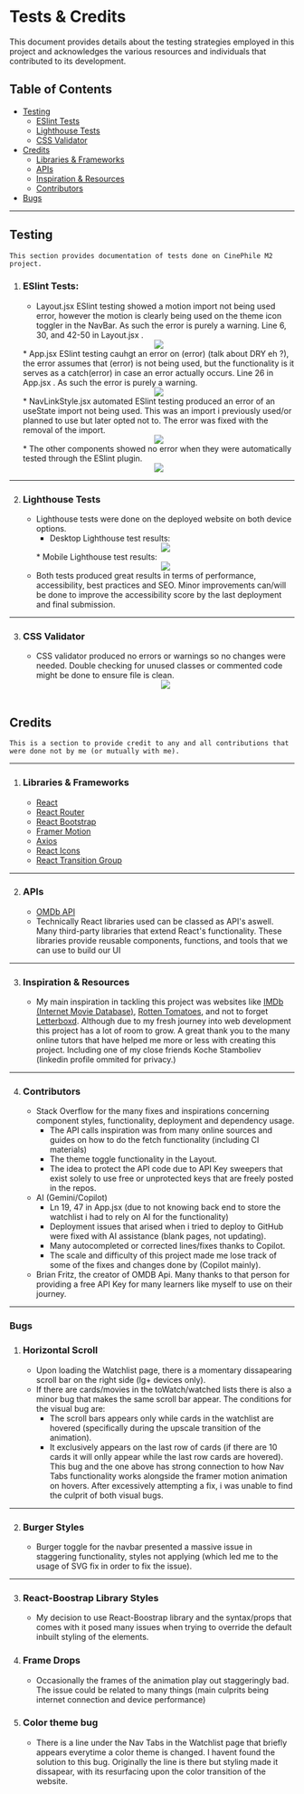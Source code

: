 # Tests & Credits

This document provides details about the testing strategies employed in this project and acknowledges the various resources and individuals that contributed to its development.

## Table of Contents

- [Testing](#testing)
    - [ESlint Tests](#eslint-tests)
    - [Lighthouse Tests](#lighthouse-tests)
    - [CSS Validator](#css-validator)
- [Credits](#credits)
    - [Libraries & Frameworks](#libraries--frameworks)
    - [APIs](#apis)
    - [Inspiration & Resources](#inspiration--resources)
    - [Contributors](#contributors)
- [Bugs](#bugs)

---

## Testing
    This section provides documentation of tests done on CinePhile M2 project.

1.  ### **ESlint Tests:**
    * Layout.jsx ESlint testing showed a motion import not being used error, however the motion is clearly being used on the theme icon toggler in the NavBar. As such the error is purely a warning. Line 6, 30, and 42-50 in Layout.jsx .<br>
    <div style="text-align: center;">
    <img src="/public/layout-eslint.png" style="width:500px height:500px display: block; margin: 0 auto;">
    </div>
    * App.jsx ESlint testing cauhgt an error on (error) (talk about DRY eh ?), the error assumes that (error) is not being used, but the functionality is it serves as a catch(error) in case an error actually occurs. Line 26 in App.jsx . As such the error is purely a warning.<br>
    <div style="text-align: center;">
    <img src="/public/app-eslint.jpg" style="width:500px height:500px display: block; margin: 0 auto;">
    </div>
    * NavLinkStyle.jsx automated ESlint testing produced an error of an useState import not being used. This was an import i previously used/or planned to use but later opted not to. The error was fixed with the removal of the import.<br>
    <div style="text-align: center;">
    <img src="/public/navlinkstyle-eslint.png" style="width:500px height:500px display: block; margin: 0 auto;">
    </div>
    * The other components showed no error when they were automatically tested through the ESlint plugin.<br>
    <div style="text-align: center;">
    <img src="/public/no-error-components.png" style="width:500px height:500px">
    </div>

---

2.  ### **Lighthouse Tests**
    * Lighthouse tests were done on the deployed website on both device options.
        * Desktop Lighthouse test results:
        <div style="text-align: center;">
        <img src="/public/lighthouse-desktop-test.png" style="max-width:600px max-height:600px">
        </div><br<hr>
        * Mobile Lighthouse test results:
        <div style="text-align: center;">
        <img src="/public/lighthouse-mobile-test.png" style="max-width:600px max-height:600px">
        </div><br<hr>
    * Both tests produced great results in terms of performance, accessibility, best practices and SEO. Minor improvements can/will be done to improve the accessibility score by the last deployment and final submission.

---

3. ### **CSS Validator**
    * CSS validator produced no errors or warnings so no changes were needed.
    Double checking for unused classes or commented code might be done to ensure file is clean.
        <div style="text-align: center;">
        <img src="/public/css-validator.png" style="width:500px height:500px display: block; margin: 0 auto;">
        </div><br>

## Credits
    This is a section to provide credit to any and all contributions that were done not by me (or mutually with me).

---

1. ### Libraries & Frameworks
    * [React](https://react.dev/)
    * [React Router](https://reactrouter.com/)
    * [React Bootstrap](https://react-bootstrap.github.io/)
    * [Framer Motion](https://www.framer.com/motion/)
    * [Axios](https://axios-http.com/)
    * [React Icons](https://react-icons.github.io/react-icons/react-icons/)
    * [React Transition Group](https://reactcommunity.org/react-transition-group/)

---

2. ### APIs
    * [OMDb API](https://www.omdbapi.com/)
    * Technically React libraries used can be classed as API's aswell. Many third-party libraries that extend React's functionality. These libraries provide reusable components, functions, and tools that we can use to build our UI

---

3. ### Inspiration & Resources
    * My main inspiration in tackling this project was websites like [IMDb (Internet Movie Database)](https://www.imdb.com/), [Rotten Tomatoes](https://www.rottentomatoes.com/), and not to forget [Letterboxd](https://letterboxd.com/). Although due to my fresh journey into web development this project has a lot of room to grow. A great thank you to the many online tutors that have helped me more or less with creating this project. 
    Including one of my close friends Koche Stamboliev (linkedin profile ommited for privacy.)

---

4. ### Contributors
    * Stack Overflow for the many fixes and inspirations concerning component styles, functionality, deployment and dependency usage.
        * The API calls inspiration was from many online sources and guides on how to do the fetch functionality (including CI materials)
        * The theme toggle functionality in the Layout.
        * The idea to protect the API code due to API Key sweepers that exist solely to use free or unprotected keys that are freely posted in the repos.
    * AI (Gemini/Copilot)
        * Ln 19, 47 in App.jsx (due to not knowing back end to store the watchlist i had to rely on AI for the functionality)
        * Deployment issues that arised when i tried to deploy to GitHub were fixed with AI assistance (blank pages, not updating).
        * Many autocompleted or corrected lines/fixes thanks to Copilot.
        * The scale and difficulty of this project made me lose track of some of the fixes and changes done by (Copilot mainly).
    * Brian Fritz, the creator of OMDB Api. Many thanks to that person for providing a free API Key for many learners like myself to use on their journey.

--- 

### Bugs

1. ### Horizontal Scroll
    * Upon loading the Watchlist page, there is a momentary dissapearing scroll bar on the right side (lg+ devices only). 
    * If there are cards/movies in the toWatch/watched lists there is also a minor bug that makes the same scroll bar appear. The conditions for the visual bug are:
        * The scroll bars appears only while cards in the watchlist are hovered (specifically during the upscale transition of the animation).
        * It exclusively appears on the last row of cards (if there are 10 cards it will onlly appear while the last row cards are hovered).
        This bug and the one above has strong connection to how Nav Tabs functionality works alongside the framer motion animation on hovers.
        After excessively attempting a fix, i was unable to find the culprit of both visual bugs.

---

2. ### Burger Styles
    * Burger toggle for the navbar presented a massive issue in staggering functionality, styles not applying (which led me to the usage of SVG fix in order to fix the issue).

---

3. ### React-Boostrap Library Styles
    * My decision to use React-Boostrap library and the syntax/props that comes with it posed many issues when trying to override the default inbuilt styling of the elements.

4. ### Frame Drops
    * Occasionally the frames of the animation play out staggeringly bad. The issue could be related to many things (main culprits being internet connection and device performance)

5. ### Color theme bug
    * There is a line under the Nav Tabs in the Watchlist page that briefly appears everytime a color theme is changed. I havent found the solution to this bug. Originally the line is there but styling made it dissapear, with its resurfacing upon the color transition of the website.



